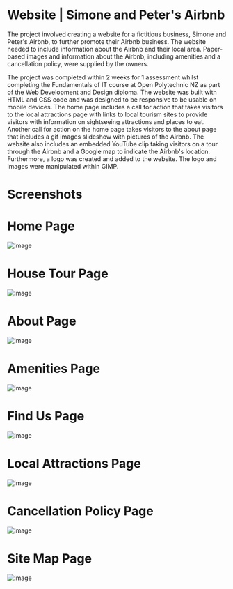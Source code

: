 # Website | Simone and Peter's Airbnb
The project involved creating a website for a fictitious business, Simone and Peter's Airbnb, to further promote their Airbnb business. The website needed to include information about the Airbnb and their local area. Paper-based images and information about the Airbnb, including amenities and a cancellation policy, were supplied by the owners.

The project was completed within 2 weeks for 1 assessment whilst completing the Fundamentals of IT course at Open Polytechnic NZ as part of the Web Development and Design diploma. The website was built with HTML and CSS code and was designed to be responsive to be usable on mobile devices. The home page includes a call for action that takes visitors to the local attractions page with links to local tourism sites to provide visitors with information on sightseeing attractions and places to eat. Another call for action on the home page takes visitors to the about page that includes a gif images slideshow with pictures of the Airbnb. The website also includes an embedded YouTube clip taking visitors on a tour through the Airbnb and a Google map to indicate the Airbnb's location. Furthermore, a logo was created and added to the website. The logo and images were manipulated within GIMP.

# Screenshots
# Home Page
![image](https://github.com/TanyabYC/simone-peter-airbnb/assets/129232229/d75326c9-a23a-4158-88cd-6b0e76ac5f8c)

# House Tour Page
![image](https://github.com/TanyabYC/simone-peter-airbnb/assets/129232229/b6f8e5c7-8e3b-4330-9469-c4b2324251cf)

# About Page
![image](https://github.com/TanyabYC/simone-peter-airbnb/assets/129232229/b247b09d-b504-4a8c-8880-213b07426c5a)

# Amenities Page
![image](https://github.com/TanyabYC/simone-peter-airbnb/assets/129232229/519e34b1-cbab-46e8-b74e-2bc3dcf93995)

# Find Us Page
![image](https://github.com/TanyabYC/simone-peter-airbnb/assets/129232229/a25ed36a-cee1-4cdf-afc6-73234c042ad4)

# Local Attractions Page
![image](https://github.com/TanyabYC/simone-peter-airbnb/assets/129232229/2823e2a6-75b1-4cce-93dd-9f4cfafc8d8c)

# Cancellation Policy Page
![image](https://github.com/TanyabYC/simone-peter-airbnb/assets/129232229/56091bad-53a6-4136-97bf-7166af3645e8)

# Site Map Page
![image](https://github.com/TanyabYC/simone-peter-airbnb/assets/129232229/fa35d371-25f3-4b73-9a5f-5777054c841f)

